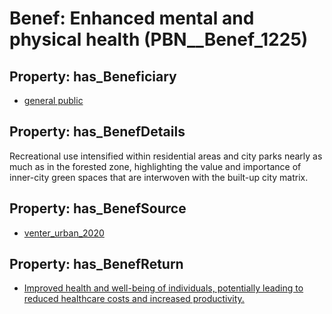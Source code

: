 # Benef: __Enhanced mental and physical health__ (PBN__Benef_1225)

## Property: has_Beneficiary

* [general public](../Stakeholder/PBN__Stakeholder_29)

## Property: has_BenefDetails

Recreational use intensified within residential areas and city parks nearly as much as in the forested zone, highlighting the value and importance of inner-city green spaces that are interwoven with the built-up city matrix.

## Property: has_BenefSource

* [venter_urban_2020](../Article/PBN__Article_256)

## Property: has_BenefReturn

* [Improved health and well-being of individuals, potentially leading to reduced healthcare costs and increased productivity.](../BenefReturn/PBN__BenefReturn_1369)

